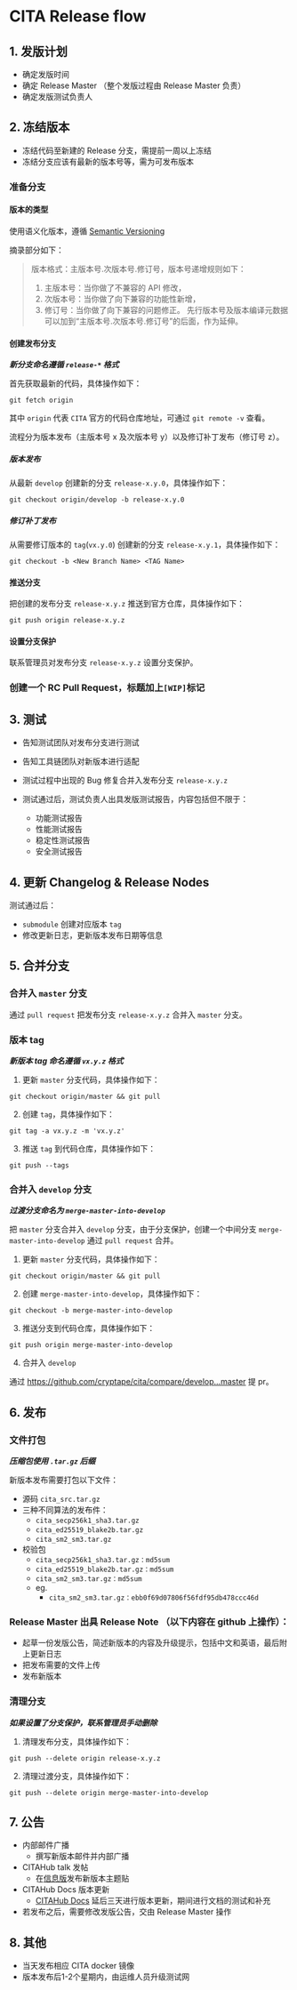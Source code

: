 # CITA Release flow

## 1. 发版计划

* 确定发版时间
* 确定 Release Master （整个发版过程由 Release Master 负责）
* 确定发版测试负责人

## 2. 冻结版本

* 冻结代码至新建的 Release 分支，需提前一周以上冻结
* 冻结分支应该有最新的版本号等，需为可发布版本

### 准备分支

#### 版本的类型

使用语义化版本，遵循 [Semantic Versioning]

摘录部分如下：

> 版本格式：主版本号.次版本号.修订号，版本号递增规则如下：
>
> 1. 主版本号：当你做了不兼容的 API 修改，
> 2. 次版本号：当你做了向下兼容的功能性新增，
> 3. 修订号：当你做了向下兼容的问题修正。
> 先行版本号及版本编译元数据可以加到“主版本号.次版本号.修订号”的后面，作为延伸。

#### 创建发布分支

***新分支命名遵循 `release-*` 格式***

首先获取最新的代码，具体操作如下：

```shell
git fetch origin
```

其中 `origin` 代表 `CITA` 官方的代码仓库地址，可通过 `git remote -v` 查看。

流程分为版本发布（主版本号 x 及次版本号 y）以及修订补丁发布（修订号 z）。

##### 版本发布

从最新 `develop` 创建新的分支 `release-x.y.0`，具体操作如下：

```shell
git checkout origin/develop -b release-x.y.0
```

##### 修订补丁发布

从需要修订版本的 `tag`(`vx.y.0`) 创建新的分支 `release-x.y.1`，具体操作如下：

```shell
git checkout -b <New Branch Name> <TAG Name>
```

#### 推送分支

把创建的发布分支 `release-x.y.z` 推送到官方仓库，具体操作如下：

```shell
git push origin release-x.y.z
```

#### 设置分支保护

联系管理员对发布分支 `release-x.y.z` 设置分支保护。

### 创建一个 RC Pull Request，标题加上`[WIP]`标记

## 3. 测试

* 告知测试团队对发布分支进行测试
* 告知工具链团队对新版本进行适配
* 测试过程中出现的 Bug 修复合并入发布分支 `release-x.y.z`
* 测试通过后，测试负责人出具发版测试报告，内容包括但不限于：

    - 功能测试报告
    - 性能测试报告
    - 稳定性测试报告
    - 安全测试报告

## 4. 更新 Changelog & Release Nodes

测试通过后：

* `submodule` 创建对应版本 `tag`
* 修改更新日志，更新版本发布日期等信息

## 5. 合并分支

### 合并入 `master` 分支

通过 `pull request` 把发布分支 `release-x.y.z` 合并入 `master` 分支。

### 版本 tag

***新版本 tag 命名遵循 `vx.y.z` 格式***

1. 更新 `master` 分支代码，具体操作如下：

```shell
git checkout origin/master && git pull
```

2. 创建 `tag`，具体操作如下：

```shell
git tag -a vx.y.z -m 'vx.y.z'
```

3. 推送 `tag` 到代码仓库，具体操作如下：

```shell
git push --tags
```

### 合并入 `develop` 分支

***过渡分支命名为 `merge-master-into-develop`***

把 `master` 分支合并入 `develop` 分支，由于分支保护，创建一个中间分支 `merge-master-into-develop` 通过 `pull request` 合并。

1. 更新 `master` 分支代码，具体操作如下：

```shell
git checkout origin/master && git pull
```

2. 创建 `merge-master-into-develop`，具体操作如下：

```shell
git checkout -b merge-master-into-develop
```

3. 推送分支到代码仓库，具体操作如下：

```shell
git push origin merge-master-into-develop
```

4. 合并入 `develop`

通过 https://github.com/cryptape/cita/compare/develop...master 提 pr。

## 6. 发布

### 文件打包

***压缩包使用 `.tar.gz` 后缀***

新版本发布需要打包以下文件：

* 源码 `cita_src.tar.gz`
* 三种不同算法的发布件：
    - `cita_secp256k1_sha3.tar.gz`
    - `cita_ed25519_blake2b.tar.gz`
    - `cita_sm2_sm3.tar.gz`
* 校验包
    - `cita_secp256k1_sha3.tar.gz：md5sum`
    - `cita_ed25519_blake2b.tar.gz：md5sum`
    - `cita_sm2_sm3.tar.gz：md5sum`
    - eg. 
        - `cita_sm2_sm3.tar.gz：ebb0f69d07806f56fdf95db478ccc46d`
    
### Release Master 出具 Release Note （以下内容在 github 上操作）：

* 起草一份发版公告，简述新版本的内容及升级提示，包括中文和英语，最后附上更新日志
* 把发布需要的文件上传
* 发布新版本

### 清理分支

***如果设置了分支保护，联系管理员手动删除***

1. 清理发布分支，具体操作如下：

```shell
git push --delete origin release-x.y.z
```

2. 清理过渡分支，具体操作如下：

```shell
git push --delete origin merge-master-into-develop
```

## 7. 公告

* 内部邮件广播
    - 撰写新版本邮件并内部广播
* CITAHub talk 发帖
    - 在[信息版]发布新版本主题贴
* CITAHub Docs 版本更新
    - [CITAHub Docs] 延后三天进行版本更新，期间进行文档的测试和补充
* 若发布之后，需要修改发版公告，交由 Release Master 操作

## 8. 其他 

* 当天发布相应 CITA docker 镜像
* 版本发布后1-2个星期内，由运维人员升级测试网


[CITAhub Docs]: https://docs.citahub.com/zh-CN/welcome
[Semantic Versioning]: https://semver.org/
[信息版]: https://talk.citahub.com/c/9-category
